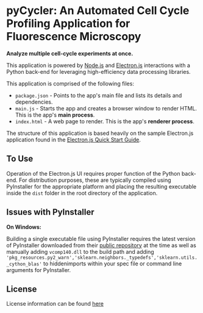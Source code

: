 # pyCycler: An Automated Cell Cycle Profiling Application for Fluorescence Microscopy

**Analyze multiple cell-cycle experiments at once.**

This application is powered by [Node.js](https://nodejs.org/en/download/) and [Electron.js](https://electronjs.org/) interactions with a Python back-end for leveraging high-efficiency data processing libraries.

This application is comprised of the following files:

- `package.json` - Points to the app's main file and lists its details and dependencies.
- `main.js` - Starts the app and creates a browser window to render HTML. This is the app's **main process**.
- `index.html` - A web page to render. This is the app's **renderer process**.

The structure of this application is based heavily on the sample Electron.js application found in the [Electron.js Quick Start Guide](https://electronjs.org/docs/tutorial/quick-start).

## To Use

Operation of the Electron.js UI requires proper function of the Python back-end. For distribution purposes, these are typically compiled using PyInstaller for the appropriate platform and placing the resulting executable inside the `dist` folder in the root directory of the application.

## Issues with PyInstaller

**On Windows:**

Building a single executable file using PyInstaller requires the latest version of PyInstaller downloaded from their [public repository](https://github.com/pyinstaller/pyinstaller) at the time as well as manually adding `vcomp140.dll` to the build path and adding `'pkg_resources.py2_warn','sklearn.neighbors._typedefs','sklearn.utils._cython_blas'` to hiddenimports within your spec file or command line arguments for PyInstaller.

## License

License information can be found [here](LICENSE.md)
